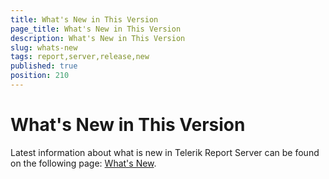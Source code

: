 ```yaml
---
title: What's New in This Version
page_title: What's New in This Version
description: What's New in This Version
slug: whats-new
tags: report,server,release,new
published: true
position: 210
---
```


# What's New in This Version

Latest information about what is new in Telerik Report Server can be found on the following page: [What's New](http://www.telerik.com/support/whats-new/report-server "Telerik Report Server What's New"). 
